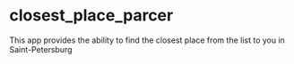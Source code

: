 # closest_place_parcer
This app provides the ability to find the closest place from the list to you in Saint-Petersburg
